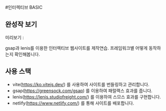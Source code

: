 #인터렉티브 BASIC

## 완성작 보기

미리보기 :

gsap과 lenis를 이용한 인터렉티브 웹사이트를 제작연습.
프레임워크별 어떻게 동작하는지 확인해봅니다.

## 사용 스택

- vite(https://ko.vitejs.dev/) 를 사용하여 사이트를 번들링하고 관리합니다.
- gsap(https://greensock.com/gsap) 를 이용하여 패럴랙스 효과를 줍니다.
- lenis(https://lenis.studiofreight.com/) 를 이용하여 스므스 효과를 구현합니다.
- netlify(https://www.netlify.com/) 를 통해 사이트를 배포합니다.
